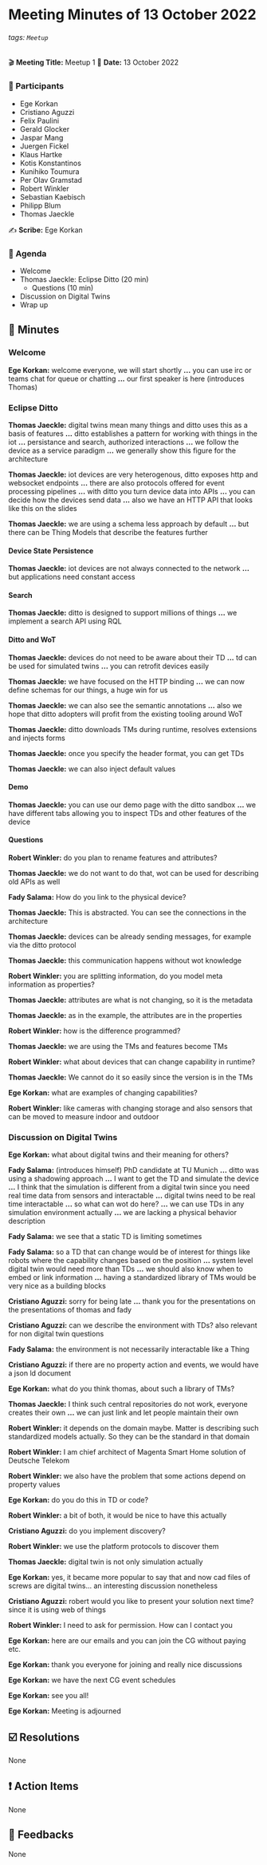 Meeting Minutes of 13 October 2022
===

###### tags: `Meetup`

:clapper: **Meeting Title:** Meetup 1
:date: **Date:** 13 October 2022

### :bust_in_silhouette: Participants

- Ege Korkan
- Cristiano Aguzzi
- Felix Paulini
- Gerald Glocker
- Jaspar Mang
- Juergen Fickel
- Klaus Hartke
- Kotis Konstantinos
- Kunihiko Toumura
- Per Olav Gramstad
- Robert Winkler
- Sebastian Kaebisch
- Philipp Blum
- Thomas Jaeckle

:writing_hand: **Scribe:** Ege Korkan

### :scroll: Agenda

- Welcome
- Thomas Jaeckle: Eclipse Ditto (20 min)
  - Questions (10 min)
- Discussion on Digital Twins
- Wrap up

## :book: Minutes

### Welcome

**Ege Korkan:** welcome everyone, we will start shortly
**...** you can use irc or teams chat for queue or chatting
**...** our first speaker is here (introduces Thomas)

### Eclipse Ditto

**Thomas Jaeckle:** digital twins mean many things and ditto uses this as a basis of features
**...** ditto establishes a pattern for working with things in the iot
**...** persistance and search, authorized interactions
**...** we follow the device as a service paradigm
**...** we generally show this figure for the architecture

**Thomas Jaeckle:** iot devices are very heterogenous, ditto exposes http and websocket endpoints
**...** there are also protocols offered for event processing pipelines
**...** with ditto you turn device data into APIs
**...** you can decide how the devices send data
**...** also we have an HTTP API that looks like this on the slides

**Thomas Jaeckle:** we are using a schema less approach by default
**...** but there can be Thing Models that describe the features further

#### Device State Persistence

**Thomas Jaeckle:** iot devices are not always connected to the network
**...** but applications need constant access

#### Search

**Thomas Jaeckle:** ditto is designed to support millions of things
**...** we implement a search API using RQL

#### Ditto and WoT

**Thomas Jaeckle:** devices do not need to be aware about their TD
**...** td can be used for simulated twins
**...** you can retrofit devices easily

**Thomas Jaeckle:** we have focused on the HTTP binding
**...** we can now define schemas for our things, a huge win for us

**Thomas Jaeckle:** we can also see the semantic annotations
**...** also we hope that ditto adopters will profit from the existing tooling around WoT

**Thomas Jaeckle:** ditto downloads TMs during runtime, resolves extensions and injects forms

**Thomas Jaeckle:** once you specify the header format, you can get TDs

**Thomas Jaeckle:** we can also inject default values

#### Demo

**Thomas Jaeckle:** you can use our demo page with the ditto sandbox
**...** we have different tabs allowing you to inspect TDs and other features of the device

#### Questions

**Robert Winkler:** do you plan to rename features and attributes?

**Thomas Jaeckle:** we do not want to do that, wot can be used for describing old APIs as well

**Fady Salama:** How do you link to the physical device?

**Thomas Jaeckle:** This is abstracted. You can see the connections in the architecture

**Thomas Jaeckle:** devices can be already sending messages, for example via the ditto protocol

**Thomas Jaeckle:** this communication happens without wot knowledge

**Robert Winkler:** you are splitting information, do you model meta information as properties?

**Thomas Jaeckle:** attributes are what is not changing, so it is the metadata

**Thomas Jaeckle:** as in the example, the attributes are in the properties

**Robert Winkler:** how is the difference programmed?

**Thomas Jaeckle:** we are using the TMs and features become TMs

**Robert Winkler:** what about devices that can change capability in runtime?

**Thomas Jaeckle:** We cannot do it so easily since the version is in the TMs

**Ege Korkan:** what are examples of changing capabilities?

**Robert Winkler:** like cameras with changing storage and also sensors that can be moved to measure indoor and outdoor

### Discussion on Digital Twins

**Ege Korkan:** what about digital twins and their meaning for others?

**Fady Salama:** (introduces himself) PhD candidate at TU Munich
**...** ditto was using a shadowing approach
**...** I want to get the TD and simulate the device
**...** I think that the simulation is different from a digital twin since you need real time data from sensors and interactable
**...** digital twins need to be real time interactable
**...** so what can wot do here?
**...** we can use TDs in any simulation environment actually
**...** we are lacking a physical behavior description

**Fady Salama:** we see that a static TD is limiting sometimes

**Fady Salama:** so a TD that can change would be of interest for things like robots where the capability changes based on the position
**...** system level digital twin would need more than TDs
**...** we should also know when to embed or link information
**...** having a standardized library of TMs would be very nice as a building blocks

**Cristiano Aguzzi:** sorry for being late
**...** thank you for the presentations on the presentations of thomas and fady

**Cristiano Aguzzi:** can we describe the environment with TDs? also relevant for non digital twin questions

**Fady Salama:** the environment is not necessarily interactable like a Thing

**Cristiano Aguzzi:** if there are no property action and events, we would have a json ld document

**Ege Korkan:** what do you think thomas, about such a library of TMs?

**Thomas Jaeckle:** I think such central repositories do not work, everyone creates their own
**...** we can just link and let people maintain their own

**Robert Winkler:** it depends on the domain maybe. Matter is describing such standardized models actually. So they can be the standard in that domain

**Robert Winkler:** I am chief architect of Magenta Smart Home solution of Deutsche Telekom

**Robert Winkler:** we also have the problem that some actions depend on property values

**Ege Korkan:** do you do this in TD or code?

**Robert Winkler:** a bit of both, it would be nice to have this actually

**Cristiano Aguzzi:** do you implement discovery?

**Robert Winkler:** we use the platform protocols to discover them

**Thomas Jaeckle:** digital twin is not only simulation actually

**Ege Korkan:** yes, it became more popular to say that and now cad files of screws are digital twins... an interesting discussion nonetheless

**Cristiano Aguzzi:** robert would you like to present your solution next time? since it is using web of things

**Robert Winkler:** I need to ask for permission. How can I contact you

**Ege Korkan:** here are our emails and you can join the CG without paying etc.

**Ege Korkan:** thank you everyone for joining and really nice discussions

**Ege Korkan:** we have the next CG event schedules

**Ege Korkan:** see you all!

**Ege Korkan:** Meeting is adjourned

## :ballot_box_with_check: Resolutions

None

## :exclamation: Action Items

None

## :envelope_with_arrow: Feedbacks

None
